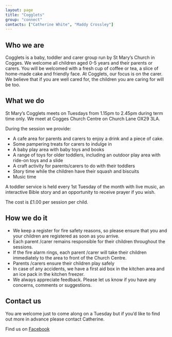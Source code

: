 ```yaml
---
layout: page
title: "Cogglets"
group: "connect"
contacts: ["Catherine White", "Maddy Crossley"]
---
```


## Who we are
Cogglets is a baby, toddler and carer group run by St Mary’s Church in Cogges. We welcome all children aged 0-5 years and their parents or carers. You will be welcomed with a fresh cup of coffee or tea, a slice of home-made cake and friendly face.  At Cogglets, our focus is on the carer. We believe that if you are well cared for, the children you are caring for will be too. 

## What we do
St Mary’s Cogglets meets on Tuesdays from 1.15pm to 2.45pm during term time only. We meet at Cogges Church Centre on Church Lane OX29 3LA.

During the session we provide:

* A cafe area for parents and carers to enjoy a drink and a piece of cake.
* Some pampering treats for carers to indulge in
* A baby play area with baby toys and books
* A range of toys for older toddlers, including an outdoor play area with ride-on toys and a slide
* A craft activity for parents/carers to do with their toddlers
* Story time while the children have their squash and biscuits
* Music time

A toddler service is held every 1st Tuesday of the month with live music, an interactive Bible story and an opportunity to receive prayer if you wish.

The cost is £1.00 per session per child.

## How we do it
* We keep a register for fire safety reasons, so please ensure that you and your children are registered as soon as you arrive.
* Each parent /carer remains responsible for their children throughout the sessions. 
* If the fire alarm rings, each parent /carer will take their children immediately to the area to front of the Church Centre.
* Parents /carers ensure their children play safely 
* In case of any accidents, we have a first aid box in the kitchen area and an ice pack in the kitchen freezer.
* We always appreciate feedback. Please let us know if you have any concerns, comments or suggestions.

## Contact us

You are welcome just to come along on a Tuesday but if you’d like to find out more in advance please contact Catherine.

Find us on [Facebook](https://www.facebook.com/groups/317108641669476/)
